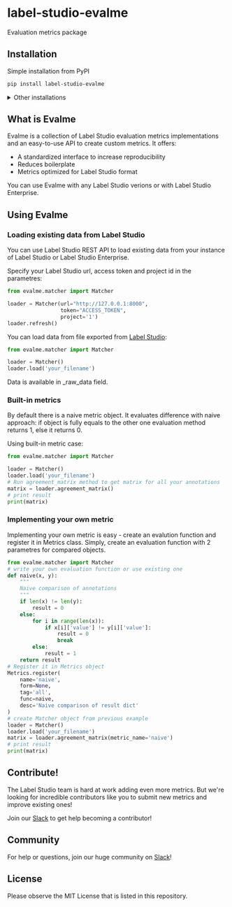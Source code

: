 # label-studio-evalme
Evaluation metrics package

## Installation

Simple installation from PyPI
```bash
pip install label-studio-evalme
```

<details>
  <summary>Other installations</summary>
	Pip from source
	```bash
	# with git
	pip install git+https://github.com/heartexlabs/label-studio-evalme.git@master
	```

</details>

## What is Evalme
Evalme is a collection of Label Studio evaluation metrics implementations and an easy-to-use API to create custom metrics. It offers:

* A standardized interface to increase reproducibility
* Reduces boilerplate
* Metrics optimized for Label Studio format

You can use Evalme with any Label Studio verions or with Label Studio Enterprise.


## Using Evalme

### Loading existing data from Label Studio

You can use Label Studio REST API to load existing data from your instance of Label Studio or Label Studio Enterprise.

Specify your Label Studio url, access token and project id in the parametres:
``` python
from evalme.matcher import Matcher

loader = Matcher(url="http://127.0.0.1:8000",
                 token="ACCESS_TOKEN",
                 project='1')
loader.refresh()
```

You can load data from file exported from [Label Studio](https://labelstud.io/guide/api.html#Export-annotations):
``` python
from evalme.matcher import Matcher

loader = Matcher()
loader.load('your_filename')
```

Data is available in _raw_data field. 

### Built-in metrics

By default there is a naive metric object. It evaluates difference with naive approach:
if object is fully equals to the other one evaluation method returns 1,
else it returns 0.

Using built-in metric case:

``` python
from evalme.matcher import Matcher

loader = Matcher()
loader.load('your_filename')
# Run agreement_matrix method to get matrix for all your annotations
matrix = loader.agreement_matrix()
# print result
print(matrix)
```

### Implementing your own metric

Implementing your own metric is easy - create an evalution function and register it in Metrics class. 
Simply, create an evaluation function with 2 parametres for compared objects.

```python
from evalme.matcher import Matcher
# write your own evaluation function or use existing one
def naive(x, y):
	"""
    Naive comparison of annotations
    """
    if len(x) != len(y):
        result = 0
    else:
        for i in range(len(x)):
            if x[i]['value'] != y[i]['value']:
                result = 0
                break
        else:
            result = 1
    return result
# Register it in Metrics object
Metrics.register(
    name='naive',
    form=None,
    tag='all',
    func=naive,
    desc='Naive comparison of result dict'
)
# create Matcher object from previous example
loader = Matcher()
loader.load('your_filename')
matrix = loader.agreement_matrix(metric_name='naive')
# print result
print(matrix)
```

## Contribute!
The Label Studio team is hard at work adding even more metrics.
But we're looking for incredible contributors like you to submit new metrics
and improve existing ones!

Join our [Slack](https://join.slack.com/t/label-studio/shared_invite/zt-cr8b7ygm-6L45z7biEBw4HXa5A2b5pw)
to get help becoming a contributor!

## Community
For help or questions, join our huge community on [Slack](https://join.slack.com/t/label-studio/shared_invite/zt-cr8b7ygm-6L45z7biEBw4HXa5A2b5pw)!

## License
Please observe the MIT License that is listed in this repository. 
